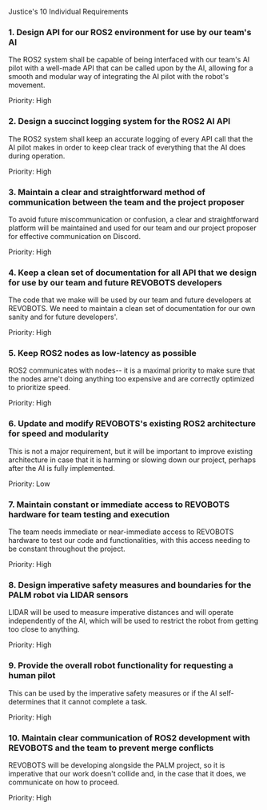 Justice's 10 Individual Requirements

### 1. Design API for our ROS2 environment for use by our team's AI
The ROS2 system shall be capable of being interfaced with our team's AI pilot with a well-made API that can be called upon by the AI, allowing for a smooth and modular way of integrating the AI pilot with the robot's movement.

Priority: High

### 2. Design a succinct logging system for the ROS2 AI API
The ROS2 system shall keep an accurate logging of every API call that the AI pilot makes in order to keep clear track of everything that the AI does during operation.

Priority: High

### 3. Maintain a clear and straightforward method of communication between the team and the project proposer
To avoid future miscommunication or confusion, a clear and straightforward platform will be maintained and used for our team and our project proposer for effective communication on Discord.

Priority: High

### 4. Keep a clean set of documentation for all API that we design for use by our team and future REVOBOTS developers
The code that we make will be used by our team and future developers at REVOBOTS. We need to maintain a clean set of documentation for our own sanity and for future developers'.

Priority: High

### 5. Keep ROS2 nodes as low-latency as possible
ROS2 communicates with nodes-- it is a maximal priority to make sure that the nodes arne't doing anything too expensive and are correctly optimized to prioritize speed.

Priority: High

### 6. Update and modify REVOBOTS's existing ROS2 architecture for speed and modularity
This is not a major requirement, but it will be important to improve existing architecture in case that it is harming or slowing down our project, perhaps after the AI is fully implemented.

Priority: Low

### 7. Maintain constant or immediate access to REVOBOTS hardware for team testing and execution
The team needs immediate or near-immediate access to REVOBOTS hardware to test our code and functionalities, with this access needing to be constant throughout the project.

Priority: High

### 8. Design imperative safety measures and boundaries for the PALM robot via LIDAR sensors
LIDAR will be used to measure imperative distances and will operate independently of the AI, which will be used to restrict the robot from getting too close to anything.

Priority: High

### 9. Provide the overall robot functionality for requesting a human pilot 
This can be used by the imperative safety measures or if the AI self-determines that it cannot complete a task.

Priority: High

### 10. Maintain clear communication of ROS2 development with REVOBOTS and the team to prevent merge conflicts
REVOBOTS will be developing alongside the PALM project, so it is imperative that our work doesn't collide and, in the case that it does, we communicate on how to proceed.

Priority: High

